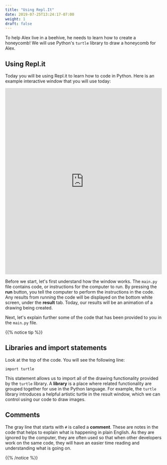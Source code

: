 ```yaml
---
title: "Using Repl.It"
date: 2019-07-25T13:24:17-07:00
weight: 1
draft: false
---
```


To help Alex live in a beehive, he needs to learn how to create a honeycomb! We will use Python's `turtle` library to draw a honeycomb for Alex.

## Using Repl.it

Today you will be using Repl.it to learn how to code in Python. Here is an example interactive window that you will use today:

<iframe height="600px" width="100%" src="https://repl.it/@nuevofoundation/PythonWithTurtleIntroduction?lite=true" scrolling="no" frameborder="no" allowtransparency="true" allowfullscreen="true" sandbox="allow-forms allow-pointer-lock allow-popups allow-same-origin allow-scripts allow-modals"></iframe>

Before we start, let's first understand how the window works. The `main.py` file contains code, or instructions for the computer to run. By pressing the **run** button, you tell the computer to perform the instructions in the code. Any results from running the code will be displayed on the bottom white screen, under the **result** tab. Today, our results will be an animation of a drawing being created.

Next, let's explain further some of the code that has been provided to you in the `main.py` file.

{{% notice tip %}}

## Libraries and import statements

Look at the top of the code. You will see the following line:

```
import turtle
```

This statement allows us to import all of the drawing functionality provided by the `turtle` library. A **library** is a place where related functionality are grouped together for use in the Python language. For example, the `turtle` library introduces a helpful artistic turtle in the result window, which we can control using our code to draw images.

## Comments

The gray line that starts with `#` is called a **comment**. These are notes in the code that helps to explain what is happening in plain English. As they are ignored by the computer, they are often used so that when other developers work on the same code, they will have an easier time reading and understanding what is going on.

{{% /notice %}}


